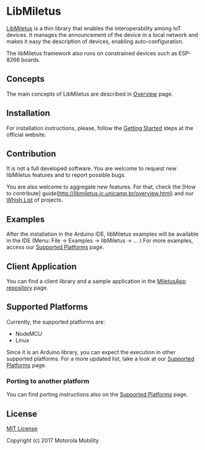 
# LibMiletus

[LibMiletus](http://libmiletus.ic.unicamp.br/home.html) is a thin library that enables the interoperability among IoT devices.
It manages the announcement of the device in a local network and makes it easy the description of devices, enabling auto-configuration.

The libMiletus framework also runs on constrained devices such as ESP-8266 boards.

## Concepts

The main concepts of LibMiletus are described in [Overview](http://libmiletus.ic.unicamp.br/overview.html) page.

## Installation

For installation instructions, please, follow the [Getting Started](http://libmiletus.ic.unicamp.br/getting_started.html) steps at the official website.

## Contribution

It is not a full developed software.
You are welcome to request new libMiletus features and to report possible bugs.

You are also welcome to aggregate new features.
For that, check the [How to contribute] guide(http://libmiletus.ic.unicamp.br/overview.html) and our [Whish List](http://libmiletus.ic.unicamp.br/wish_list.html) of projects.


## Examples

After the installation in the Arduino IDE, libMiletus examples will be available in the IDE (Menu: File -> Examples -> libMiletus -> ... )
For more examples, access our [Supported Platforms](http://libmiletus.ic.unicamp.br/supported_platforms.html) page. 


## Client Application
 
You can find a client library and a sample application in the [MiletusApp repository](https://github.com/MotorolaMobilityLLC/MiletusApp) page. 

## Supported Platforms

Currently, the supported platforms are:

 - NodeMCU
 - Linux

Since it is an Arduino library, you can expect the execution in other supported platforms.
For a more updated list, take a look at our [Supported Platforms](http://libmiletus.ic.unicamp.br/supported_platforms.html) page.

### Porting to another platform

You can find porting instructions also on the [Supported Platforms](http://libmiletus.ic.unicamp.br/supported_platforms.html) page.


## License

[MIT License](https://opensource.org/licenses/MIT)

Copyright (c) 2017 Motorola Mobility

